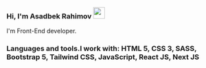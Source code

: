 ### Hi, I'm Asadbek Rahimov <img src="https://media.giphy.com/media/hvRJCLFzcasrR4ia7z/giphy.gif" width="27px">
I'm Front-End developer.
### Languages and tools.I work with: HTML 5, CSS 3, SASS, Bootstrap 5, Tailwind CSS, JavaScript, React JS, Next JS 


